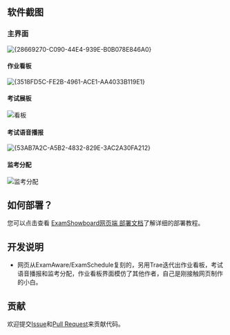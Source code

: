 ## 软件截图

### 主界面
![{28669270-C090-44E4-939E-B0B078E846A0}](https://github.com/user-attachments/assets/7efd5b2d-d439-4e5c-a173-df11c9f29d1e)

#### 作业看板   
![{3518FD5C-FE2B-4961-ACE1-AA4033B119E1}](https://github.com/user-attachments/assets/4f7bfa69-986a-460e-899f-0dec1c53f9a8)

#### 考试展板
![看板](https://github.com/user-attachments/assets/1e01f0e9-7ddf-4c03-b84e-b1e575beb6c8)

#### 考试语音播报 
![{53AB7A2C-A5B2-4832-829E-3AC2A30FA212}](https://github.com/user-attachments/assets/e28a9e64-7688-4885-b125-37855c56b430)

#### 监考分配 
![监考分配](https://github.com/user-attachments/assets/28f5c9c7-ad0b-4ac4-aac4-48e4b43444dc)

## 如何部署？   
 您可以点击查看 [ExamShowboard网页端 部署文档](https://github.com/fhzit/ExamSchedule/wiki)了解详细的部署教程。   

## 开发说明
- 网页从ExamAware/ExamSchedule复刻的，另用Trae迭代出作业看板，考试语音播报和监考分配，作业看板界面模仿了其他作者，自己是刚接触网页制作的小白。

## 贡献
欢迎提交[Issue](https://github.com/ExamAware/ExamSchedule/issues)和[Pull Request](https://github.com/ExamAware/ExamSchedule/pulls)来贡献代码。
